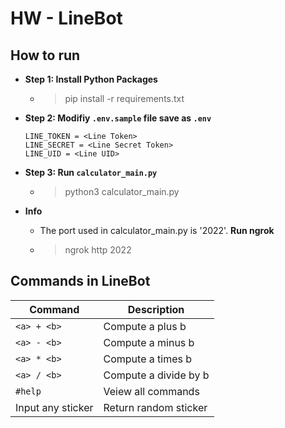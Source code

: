 # HW - LineBot

## How to run
* **Step 1: Install Python Packages**
    * > pip install -r requirements.txt
* **Step 2: Modifiy `.env.sample` file save as `.env`**
    ```
    LINE_TOKEN = <Line Token>
    LINE_SECRET = <Line Secret Token>
    LINE_UID = <Line UID>
    ```
* **Step 3: Run `calculator_main.py`**
    * > python3 calculator_main.py

* **Info**
   * The port used in calculator_main.py is '2022'.
   **Run ngrok**
    * > ngrok http 2022 
    

## Commands in LineBot
| Command | Description|
|---|---|
|`<a> + <b>`|Compute a plus b|
|`<a> - <b>`|Compute a minus b|
|`<a> * <b>`|Compute a times b|
|`<a> / <b>`|Compute a divide by b|
|`#help`| Veiew all commands|
|Input any sticker| Return random sticker|
